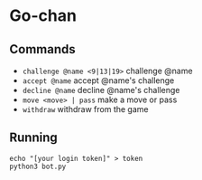 # Go-chan

## Commands
* `challenge @name <9|13|19>` challenge @name
* `accept @name` accept @name's challenge
* `decline @name` decline @name's challenge
* `move <move> | pass` make a move or pass
* `withdraw` withdraw from the game

## Running
```
echo "[your login token]" > token
python3 bot.py
```

